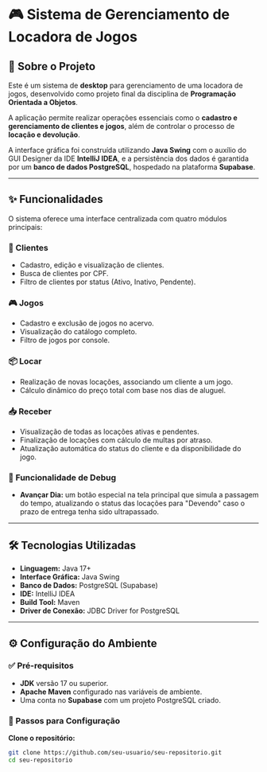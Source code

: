# 🎮 Sistema de Gerenciamento de Locadora de Jogos

## 📖 Sobre o Projeto
Este é um sistema de **desktop** para gerenciamento de uma locadora de jogos, desenvolvido como projeto final da disciplina de **Programação Orientada a Objetos**.  

A aplicação permite realizar operações essenciais como o **cadastro e gerenciamento de clientes e jogos**, além de controlar o processo de **locação e devolução**.  

A interface gráfica foi construída utilizando **Java Swing** com o auxílio do GUI Designer da IDE **IntelliJ IDEA**, e a persistência dos dados é garantida por um **banco de dados PostgreSQL**, hospedado na plataforma **Supabase**.

---

## ✨ Funcionalidades
O sistema oferece uma interface centralizada com quatro módulos principais:

### 👤 Clientes
- Cadastro, edição e visualização de clientes.  
- Busca de clientes por CPF.  
- Filtro de clientes por status (Ativo, Inativo, Pendente).  

### 🎮 Jogos
- Cadastro e exclusão de jogos no acervo.  
- Visualização do catálogo completo.  
- Filtro de jogos por console.  

### 📦 Locar
- Realização de novas locações, associando um cliente a um jogo.  
- Cálculo dinâmico do preço total com base nos dias de aluguel.  

### 📥 Receber
- Visualização de todas as locações ativas e pendentes.  
- Finalização de locações com cálculo de multas por atraso.  
- Atualização automática do status do cliente e da disponibilidade do jogo.  

### 🐞 Funcionalidade de Debug
- **Avançar Dia:** um botão especial na tela principal que simula a passagem do tempo, atualizando o status das locações para "Devendo" caso o prazo de entrega tenha sido ultrapassado.

---

## 🛠️ Tecnologias Utilizadas
- **Linguagem:** Java 17+  
- **Interface Gráfica:** Java Swing  
- **Banco de Dados:** PostgreSQL (Supabase)  
- **IDE:** IntelliJ IDEA  
- **Build Tool:** Maven  
- **Driver de Conexão:** JDBC Driver for PostgreSQL  

---

## ⚙️ Configuração do Ambiente

### ✅ Pré-requisitos
- **JDK** versão 17 ou superior.  
- **Apache Maven** configurado nas variáveis de ambiente.  
- Uma conta no **Supabase** com um projeto PostgreSQL criado.  

### 🚀 Passos para Configuração

**Clone o repositório:**
```bash
git clone https://github.com/seu-usuario/seu-repositorio.git
cd seu-repositorio
